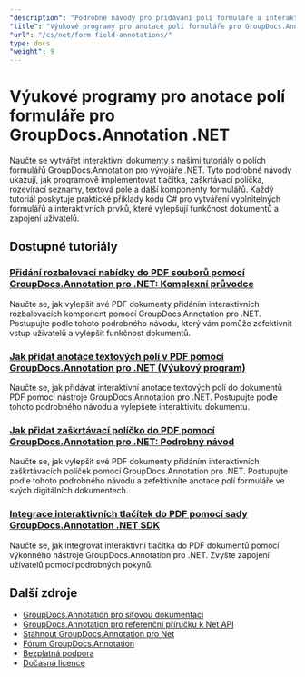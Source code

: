 ```yaml
---
"description": "Podrobné návody pro přidávání polí formuláře a interaktivních komponent do dokumentů pomocí GroupDocs.Annotation pro .NET."
"title": "Výukové programy pro anotace polí formuláře pro GroupDocs.Annotation .NET"
"url": "/cs/net/form-field-annotations/"
type: docs
"weight": 9
---
```


# Výukové programy pro anotace polí formuláře pro GroupDocs.Annotation .NET

Naučte se vytvářet interaktivní dokumenty s našimi tutoriály o polích formulářů GroupDocs.Annotation pro vývojáře .NET. Tyto podrobné návody ukazují, jak programově implementovat tlačítka, zaškrtávací políčka, rozevírací seznamy, textová pole a další komponenty formulářů. Každý tutoriál poskytuje praktické příklady kódu C# pro vytváření vyplnitelných formulářů a interaktivních prvků, které vylepšují funkčnost dokumentů a zapojení uživatelů.

## Dostupné tutoriály

### [Přidání rozbalovací nabídky do PDF souborů pomocí GroupDocs.Annotation pro .NET: Komplexní průvodce](./add-dropdown-pdf-groupdocs-annotation-net/)
Naučte se, jak vylepšit své PDF dokumenty přidáním interaktivních rozbalovacích komponent pomocí GroupDocs.Annotation pro .NET. Postupujte podle tohoto podrobného návodu, který vám pomůže zefektivnit vstup uživatelů a vylepšit funkčnost dokumentů.

### [Jak přidat anotace textových polí v PDF pomocí GroupDocs.Annotation pro .NET (Výukový program)](./add-text-field-annotations-pdf-groupdocs-net/)
Naučte se, jak přidávat interaktivní anotace textových polí do dokumentů PDF pomocí nástroje GroupDocs.Annotation pro .NET. Postupujte podle tohoto podrobného návodu a vylepšete interaktivitu dokumentu.

### [Jak přidat zaškrtávací políčko do PDF pomocí GroupDocs.Annotation pro .NET: Podrobný návod](./add-checkbox-pdf-groupdocs-annotation-net/)
Naučte se, jak vylepšit své PDF dokumenty přidáním interaktivních zaškrtávacích políček pomocí GroupDocs.Annotation pro .NET. Postupujte podle tohoto podrobného návodu a zefektivníte anotace polí formuláře ve svých digitálních dokumentech.

### [Integrace interaktivních tlačítek do PDF pomocí sady GroupDocs.Annotation .NET SDK](./master-pdf-button-integration-groupdocs-annotation-net/)
Naučte se, jak integrovat interaktivní tlačítka do PDF dokumentů pomocí výkonného nástroje GroupDocs.Annotation pro .NET. Zvyšte zapojení uživatelů pomocí podrobných pokynů.

## Další zdroje

- [GroupDocs.Annotation pro síťovou dokumentaci](https://docs.groupdocs.com/annotation/net/)
- [GroupDocs.Annotation pro referenční příručku k Net API](https://reference.groupdocs.com/annotation/net/)
- [Stáhnout GroupDocs.Annotation pro Net](https://releases.groupdocs.com/annotation/net/)
- [Fórum GroupDocs.Annotation](https://forum.groupdocs.com/c/annotation)
- [Bezplatná podpora](https://forum.groupdocs.com/)
- [Dočasná licence](https://purchase.groupdocs.com/temporary-license/)